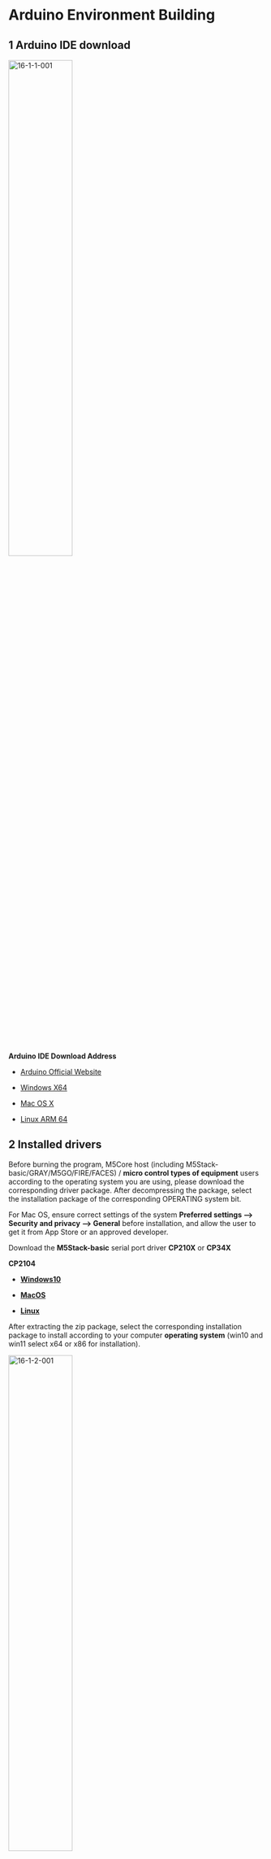 # Arduino Environment Building

## 1 **Arduino IDE** download
<img src="../resources/16-ArduinoEnv/16.1/16-1-1-001.jpg" alt="16-1-1-001" width="50%"><br>
 **Arduino IDE Download Address** 

- [Arduino Official Website](https://www.arduino.cc/en/software) 

- [Windows X64](https://downloads.arduino.cc/arduino-1.8.16-windows.exe)
  
- [Mac OS X](https://downloads.arduino.cc/arduino-1.8.16-macosx.zip)
  
- [Linux ARM 64](https://downloads.arduino.cc/arduino-1.8.16-linuxaarch64.tar.xz)

## 2 Installed drivers

Before burning the program, M5Core host (including M5Stack-basic/GRAY/M5GO/FIRE/FACES) / **micro control types of equipment** users according to the operating system you are using, please download the corresponding driver package. After decompressing the package, select the installation package of the corresponding OPERATING system bit.

For Mac OS, ensure correct settings of the system **Preferred settings --> Security and privacy --> General** before installation, and allow the user to get it from App Store or an approved developer.

   Download the **M5Stack-basic** serial port driver **CP210X** or **CP34X**

  **CP2104**

  - [ **Windows10** ](https://download.elephantrobotics.com/software/drivers/CP210x_VCP_Windows.zip)
  
  - [ **MacOS** ](https://download.elephantrobotics.com/software/drivers/CP210x_VCP_MacOS.zip)
  
  - [ **Linux** ](https://download.elephantrobotics.com/software/drivers/CP210x_VCP_Linux.zip)

After extracting the zip package, select the corresponding installation package to install according to your computer **operating system** (win10 and win11 select x64 or x86 for installation).

<img src="../resources/16-ArduinoEnv/16.1/16-1-2-001.png" alt="16-1-2-001" width="50%"><br>

  **CP34X**

  - [ **Windows10** ](https://download.elephantrobotics.com/software/drivers/CH9102_VCP_SER_Windows.exe)
  
  - [ **MacOS** ](https://download.elephantrobotics.com/software/drivers/CH9102_VCP_MacOS.zip)


## 3 Add board

* Open the Arduino IDE and select **File --> Preferences --> Settings** to add the url address below to the additional board manager
  https://m5stack.oss-cn-shenzhen.aliyuncs.com/resource/arduino/package_m5stack_index.json

<img src="../resources/16-ArduinoEnv/16.1/16-1-3-001.png" alt="16-1-3-001" width="50%"><br>

<img src="../resources/16-ArduinoEnv/16.1/16-1-3-002.png" alt="16-1-3-002" width="50%"><br>

* After adding, select the **Tools --> Board --> Boards Manager**, in the new pop-up dialog, input and search  **M5Stack** , click Install (in case of search failure, you can try to restart  **Arduino**  program), as shown below:

<img src="../resources/16-ArduinoEnv/16.1/16-1-3-003.png" alt="16-1-3-003" width="50%"><br>

* After adding, select **Tools --> Board**, check whether it is successful, as shown below:

<img src="../resources/16-ArduinoEnv/16.1/16-1-3-004.png" alt="16-1-3-004" width="50%"><br>

## 4 Add related libraries
4.1 Install the M5Stack library<br>
1. Tools --> Development Board --> M5Stack Arduino select **M5Stack-Core-ESP32**, as shown in the following figure：<br>

  <img src="../resources/16-ArduinoEnv/16.1/16-1-4.1-001.png" alt="16-1-4.1-001" width="50%"><br>

2. Project --> Load Library --> Manage Library In the search box, enter **M5Stack**, as shown in the figure below：<br>

  <img src="../resources/16-ArduinoEnv/16.1/16-1-4.1-002.png" alt="16-1-4.1-002" width="50%"><br>

3. After finding it, click Install, scroll down, **M5Stack** is at the back, you can see the location of the drop-down slider in the picture for details, as shown in the figure below：<br>

  <img src="../resources/16-ArduinoEnv/16.1/16-1-4.1-003.png" alt="16-1-4.1-003" width="50%"><br>

4.2 Install the MyCobotBasic library<br>
**Note:** Please download the latest library, the first version is v0.0.1.

  - [**MycobotBasic**](https://github.com/elephantrobotics/MyCobotBasic/tags)(After the Mycobot280-Arduino model is imported, you can refer to [10.3-arduinolib_use](10.3-arduinolib_use.md) for use). Please see the figure below for details, .zip is suitable for Windows systems, and .tar.gz is suitable for Linux systems:<br>
<img src="../resources/16-ArduinoEnv/16.1/16-1-4.2-001.png" alt="16-1-4.2-001" width="50%"><br>

* Library Installation Instructions

  First check the location of the Arduino project folder by clicking File --> Preferences (you can copy the path to your hard drive to find the libraries folder) 

<img src="../resources/16-ArduinoEnv/16.1/16-1-4.2-002.png" alt="16-1-4.2-002" width="50%"><br>

<img src="../resources/16-ArduinoEnv/16.1/16-1-4.2-003.png" alt="16-1-4.2-003" width="50%"><br>

<img src="../resources/16-ArduinoEnv/16.1/16-1-4.2-004.jpg" alt="16-1-4.2-004" width="50%"><br>
1 Copy the path here and press enter to find the libraries folder

  Unzip it into the corresponding folder in the **libraries** directory. If you are using **Arduino**, don't overwrite it, just add to the existing **Library**.

<img src="../resources/16-ArduinoEnv/16.1/16-1-4.2-005.png" alt="16-1-4.2-005" width="50%"><br>

  Congratulations, you have built a **Arduino** related development environment.<br>

Note: Arduino environment configuration and case compilation can be seen in our beep video  ( https://www.bilibili.com/video/BV1Vi4y1c7DQ/ ) .




​    